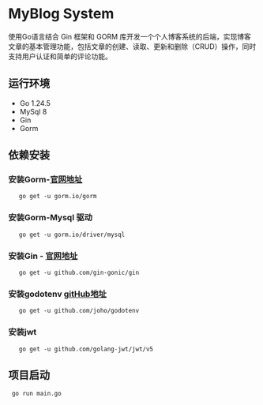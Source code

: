 # MyBlog System

使用Go语言结合 Gin 框架和 GORM 库开发一个个人博客系统的后端，实现博客文章的基本管理功能，包括文章的创建、读取、更新和删除（CRUD）操作，同时支持用户认证和简单的评论功能。

## 运行环境
- Go 1.24.5
- MySql 8
- Gin
- Gorm

## 依赖安装
### 安装Gorm-[官网地址](https://gorm.io/zh_CN/docs/)
```shell
   go get -u gorm.io/gorm
```
### 安装Gorm-Mysql 驱动
```shell
   go get -u gorm.io/driver/mysql
```
### 安装Gin - [官网地址](https://gin-gonic.com/zh-cn/docs/)
```shell
   go get -u github.com/gin-gonic/gin
```
### 安装godotenv [gitHub地址](https://github.com/joho/godotenv)
```shell
   go get -u github.com/joho/godotenv
```
### 安装jwt
```shell
   go get -u github.com/golang-jwt/jwt/v5
```
## 项目启动
```shell
 go run main.go
```